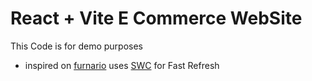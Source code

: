 # React + Vite E Commerce WebSite

This Code is for demo purposes

- inspired on [furnario](https://www.figma.com/file/LlY9AT0c7kOeMKu12NbxG6/eCommerce-Website-%7C-Web-Page-Design-%7C-UI-KIT-%7C-Interior-Landing-Page-(Community)?type=design&node-id=0%3A1&mode=design&t=InbIAK6UemhRyoDU-1) uses [SWC](https://swc.rs/) for Fast Refresh
